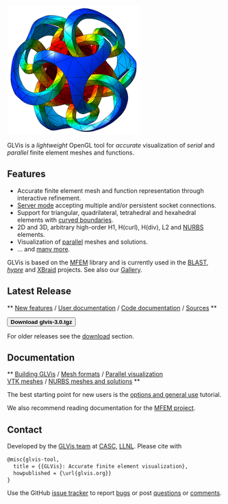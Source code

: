 <div class="col-md-6" markdown="1">

[<img class="centered" src="img/logo-300.png" alt="GLVis logo">](gallery.md)

GLVis is a _lightweight_ OpenGL tool for _accurate_ visualization of _serial_ and _parallel_ finite element meshes and functions.

## Features

 * Accurate finite element mesh and function representation through interactive refinement.
 * [Server mode](options-and-general-use.md#server-mode) accepting multiple and/or persistent socket connections.
 * Support for triangular, quadrilateral, tetrahedral and hexahedral elements with [curved boundaries](mesh-formats.md#curvilinear-and-more-general-meshes).
 * 2D and 3D, arbitrary high-order H1, H(curl), H(div), L2 and [NURBS](NURBS.md) elements.
 * Visualization of [parallel](parallel-visualization.md) meshes and solutions.
 * ... and [many more](features.md).

GLVis is based on the [MFEM](http://mfem.org) library and is currently used in the [BLAST](http://www.llnl.gov/casc/blast), _[hypre](http://www.llnl.gov/casc/hypre)_ and [XBraid](http://www.llnl.gov/casc/xbraid) projects. See also our [Gallery](gallery.md).

</div><div class="col-md-6" markdown="1">

## Latest Release

**
[New features](https://raw.githubusercontent.com/glvis/glvis/master/CHANGELOG)
/ [User documentation](https://raw.githubusercontent.com/glvis/glvis/master/README) 
/ [Code documentation](http://glvis.github.io/doxygen/html/index.html) 
/ [Sources](https://github.com/glvis/glvis)
**

[<button type="button" class="btn btn-success">
**Download glvis-3.0.tgz**
</button>](http://goo.gl/HcdvqY)

For older releases see the [download](download.md) section.

## Documentation

**
[Building GLVis](building.md) 
/ [Mesh formats](mesh-formats.md) 
/ [Parallel visualization](parallel-visualization.md) 
<br> [VTK meshes](curvilinear-vtk-meshes.md) 
/ [NURBS meshes and solutions](nurbs.md) 
**

The best starting point for new users is the [options and general use](options-and-general-use.md) tutorial.

We also recommend reading documentation for the [MFEM project](http://mfem.org).

## Contact

Developed by the [GLVis team](about.md) at [CASC](http://computation.llnl.gov/casc/),
[LLNL](https://www.llnl.gov/). Please cite with

    @misc{glvis-tool,
      title = {{GLVis}: Accurate finite element visualization},
      howpublished = {\url{glvis.org}}
    }

Use the GitHub [issue tracker](https://github.com/glvis/glvis/issues)
to report [bugs](https://github.com/glvis/glvis/issues/new?labels=bug)
or post [questions](https://github.com/glvis/glvis/issues/new?labels=question)
or [comments](https://github.com/glvis/glvis/issues/new?labels=comment).

</div>

<div class="col-md-12"></div>
